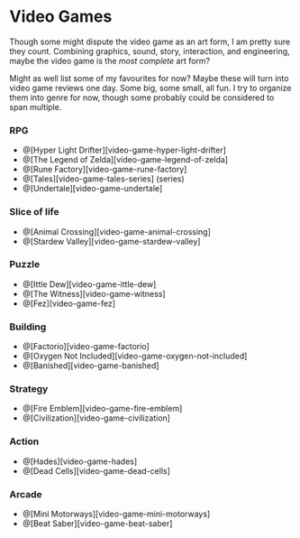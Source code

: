 # Video Games

Though some might dispute the video game as an art form, I am pretty sure they count.
Combining graphics, sound, story, interaction, and engineering, maybe the video game
is the *most complete* art form?

Might as well list some of my favourites for now? Maybe these will turn into video
game reviews one day. Some big, some small, all fun. I try to organize them into 
genre for now, though some probably could be considered to span multiple.

### RPG

*   @[Hyper Light Drifter][video-game-hyper-light-drifter]
*   @[The Legend of Zelda][video-game-legend-of-zelda]
*   @[Rune Factory][video-game-rune-factory]
*   @[Tales][video-game-tales-series] (series)
*   @[Undertale][video-game-undertale]

### Slice of life 

*   @[Animal Crossing][video-game-animal-crossing]
*   @[Stardew Valley][video-game-stardew-valley]

### Puzzle

*   @[Ittle Dew][video-game-ittle-dew]
*   @[The Witness][video-game-witness]
*   @[Fez][video-game-fez]

### Building

*   @[Factorio][video-game-factorio]
*   @[Oxygen Not Included][video-game-oxygen-not-included]
*   @[Banished][video-game-banished]

### Strategy

*   @[Fire Emblem][video-game-fire-emblem]
*   @[Civilization][video-game-civilization]

### Action

*   @[Hades][video-game-hades]
*   @[Dead Cells][video-game-dead-cells]

### Arcade

*   @[Mini Motorways][video-game-mini-motorways]
*   @[Beat Saber][video-game-beat-saber]
